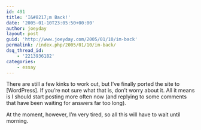 ```yaml
---
id: 491
title: 'I&#8217;m Back!'
date: '2005-01-10T23:05:50+00:00'
author: joeyday
layout: post
guid: 'http://www.joeyday.com/2005/01/10/im-back'
permalink: /index.php/2005/01/10/im-back/
dsq_thread_id:
    - '2213936182'
categories:
    - essay
---
```


There are still a few kinks to work out, but I’ve finally ported the site to \[WordPress\]. If you’re not sure what that is, don’t worry about it. All it means is I should start posting more often now (and replying to some comments that have been waiting for answers far too long).

At the moment, however, I’m very tired, so all this will have to wait until morning.